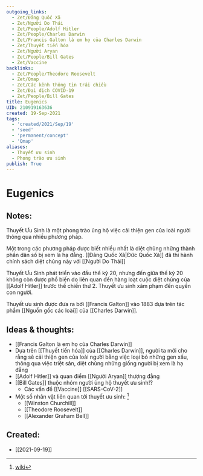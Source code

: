```yaml
---
outgoing_links:
  - Zet/Đảng Quốc Xã
  - Zet/Người Do Thái
  - Zet/People/Adolf Hitler
  - Zet/People/Charles Darwin
  - Zet/Francis Galton là em họ của Charles Darwin
  - Zet/Thuyết tiến hóa
  - Zet/Người Aryan
  - Zet/People/Bill Gates
  - Zet/Vaccine
backlinks:
  - Zet/People/Theodore Roosevelt
  - Zet/Qmap
  - Zet/Các kênh thông tin trái chiều
  - Zet/Đại dịch COVID-19
  - Zet/People/Bill Gates
title: Eugenics
UID: 210919163636
created: 19-Sep-2021
tags:
  - 'created/2021/Sep/19'
  - 'seed'
  - 'permanent/concept'
  - 'Qmap'
aliases:
  - Thuyết ưu sinh
  - Phong trào ưu sinh
publish: True
---
```

# Eugenics

## Notes:
Thuyết Ưu Sinh là một phong trào ủng hộ việc cải thiện gen của loài người thông qua nhiều phương pháp.

Một trong các phương pháp được biết nhiều nhất là diệt chủng những thành phần dân số bị xem là hạ đẳng. [[Đảng Quốc Xã|Đức Quốc Xã]] đã thi hành chính sách diệt chủng này với [[Người Do Thái]]

Thuyết Ưu Sinh phát triển vào đầu thế kỷ 20, nhưng đến giữa thế kỷ 20 không còn được phổ biến do liên quan đến hàng loạt cuộc diệt chủng của [[Adolf Hitler]] trước thế chiến thứ 2. Thuyết ưu sinh xâm phạm đến quyền con người.

Thuyết ưu sinh được đưa ra bởi [[Francis Galton]] vào 1883 dựa trên tác phẩm [[Nguồn gốc các loài]] của [[Charles Darwin]]. 

## Ideas & thoughts:
- [[Francis Galton là em họ của Charles Darwin]]
- Dựa trên [[Thuyết tiến hóa]] của [[Charles Darwin]], người ta mới cho rằng sẽ cải thiện gen của loài người bằng việc loại bỏ những gen xấu, thông qua việc triệt sản, diệt chủng những giống người bị xem là hạ đẳng
- [[Adolf Hitler]] và quan điểm [[Người Aryan]] thượng đẳng
- [[Bill Gates]] thuộc nhóm người ủng hộ thuyết ưu sinh!?
	- Các vấn đề [[Vaccine]] [[SARS-CoV-2]]
- Một số nhân vật liên quan tới thuyết ưu sinh: [^1]
	- [[Winston Churchill]]
	- [[Theodore Roosevelt]]
	- [[Alexander Graham Bell]]

[^1]:[wiki](https://vi.wikipedia.org/wiki/Thuy%E1%BA%BFt_%C6%B0u_sinh)
## Created:
- [[2021-09-19]]
